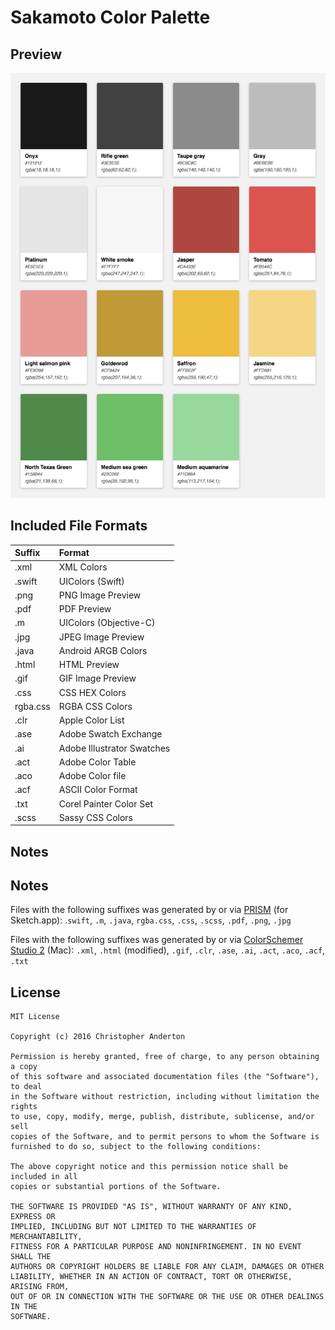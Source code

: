 #  Sakamoto Color Palette

## Preview
![Preview Image of Sakamoto Color Palette](https://raw.githubusercontent.com/christopheranderton/chandertons-color-palettes/master/sakamoto-color-palette/preview.png)


## Included File Formats

| Suffix         | Format                                     | 
| :---             |:---                                            |      
| .xml           | XML Colors                              | 
| .swift         | UIColors (Swift)                        |  
| .png          | PNG Image Preview                 | 
| .pdf           | PDF Preview                             | 
| .m             | UIColors (Objective-C)              | 
| .jpg           | JPEG Image Preview                | 
| .java         | Android ARGB Colors               | 
| .html        | HTML Preview                           | 
| .gif            | GIF Image Preview                   | 
| .css          | CSS HEX Colors                       | 
| rgba.css   | RGBA CSS Colors                    | 
| .clr            | Apple Color List                        | 
| .ase          | Adobe Swatch Exchange         | 
| .ai             | Adobe Illustrator Swatches      | 
| .act           | Adobe Color Table                   | 
| .aco          | Adobe Color file                       | 
| .acf           | ASCII Color Format                  | 
| .txt            | Corel Painter Color Set            | 
| .scss         | Sassy CSS Colors                   | 


## Notes
## Notes
Files with the following suffixes was generated by or via [PRISM](https://github.com/ment-mx/Prism) (for Sketch.app): .`swift`, `.m`, `.java`, `rgba.css`, `.css`, `.scss`, `.pdf`, `.png`, `.jpg`    
  
Files with the following suffixes was generated by or via [ColorSchemer Studio 2](http://www.colorschemer.com/osx_info.php) (Mac): `.xml`, `.html` (modified), `.gif`, `.clr`, `.ase`, `.ai`, `.act`, `.aco`, `.acf`, `.txt`   
   

## License

    MIT License
    
    Copyright (c) 2016 Christopher Anderton
    
    Permission is hereby granted, free of charge, to any person obtaining a copy
    of this software and associated documentation files (the "Software"), to deal
    in the Software without restriction, including without limitation the rights
    to use, copy, modify, merge, publish, distribute, sublicense, and/or sell
    copies of the Software, and to permit persons to whom the Software is
    furnished to do so, subject to the following conditions:
    
    The above copyright notice and this permission notice shall be included in all
    copies or substantial portions of the Software.
    
    THE SOFTWARE IS PROVIDED "AS IS", WITHOUT WARRANTY OF ANY KIND, EXPRESS OR
    IMPLIED, INCLUDING BUT NOT LIMITED TO THE WARRANTIES OF MERCHANTABILITY,
    FITNESS FOR A PARTICULAR PURPOSE AND NONINFRINGEMENT. IN NO EVENT SHALL THE
    AUTHORS OR COPYRIGHT HOLDERS BE LIABLE FOR ANY CLAIM, DAMAGES OR OTHER
    LIABILITY, WHETHER IN AN ACTION OF CONTRACT, TORT OR OTHERWISE, ARISING FROM,
    OUT OF OR IN CONNECTION WITH THE SOFTWARE OR THE USE OR OTHER DEALINGS IN THE
    SOFTWARE.
